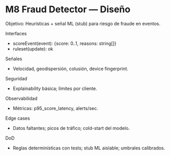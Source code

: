 # M8 Fraud Detector — Diseño

Objetivo: Heurísticas + señal ML (stub) para riesgo de fraude en eventos.

Interfaces
- scoreEvent(event): {score: 0..1, reasons: string[]}
- ruleset(update): ok

Señales
- Velocidad, geodispersión, colusión, device fingerprint.

Seguridad
- Explainability básica; límites por cliente.

Observabilidad
- Métricas: p95_score_latency, alerts/sec.

Edge cases
- Datos faltantes; picos de tráfico; cold-start del modelo.

DoD
- Reglas determinísticas con tests; stub ML aislable; umbrales calibrados.
